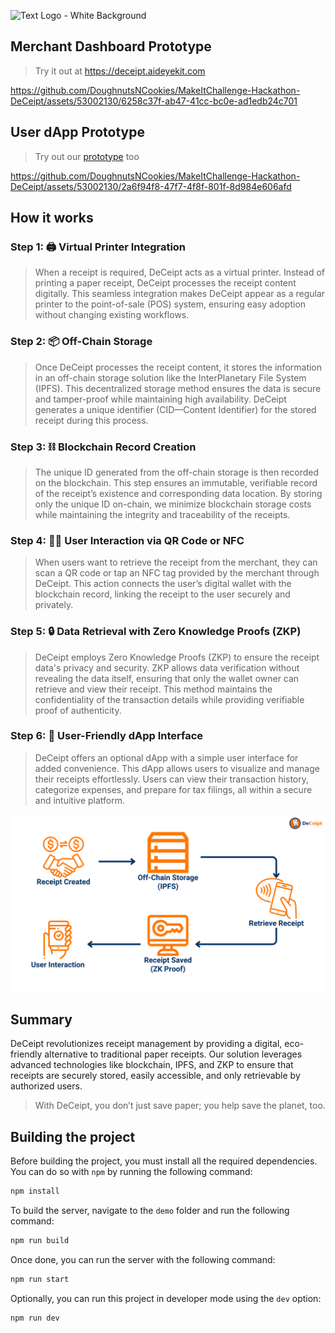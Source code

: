 ![Text Logo - White Background](https://github.com/DoughnutsNCookies/MakeItChallenge-Hackathon-DeCeipt/assets/53002130/acc6a17f-0afe-45ad-8f7a-639f0ba1d3d5)

## Merchant Dashboard Prototype
>Try it out at https://deceipt.aideyekit.com

https://github.com/DoughnutsNCookies/MakeItChallenge-Hackathon-DeCeipt/assets/53002130/6258c37f-ab47-41cc-bc0e-ad1edb24c701

## User dApp Prototype
>Try out our [prototype](https://www.figma.com/proto/eFYogAi0h763I8DtqhRqYK/DeCeipt?node-id=61-70&t=YmjiE2a5pVXmC9am-0&scaling=min-zoom&content-scaling=fixed&page-id=0%3A1&starting-point-node-id=61%3A70) too

https://github.com/DoughnutsNCookies/MakeItChallenge-Hackathon-DeCeipt/assets/53002130/2a6f94f8-47f7-4f8f-801f-8d984e606afd

## How it works

### Step 1: 🖨️ Virtual Printer Integration
>When a receipt is required, DeCeipt acts as a virtual printer. Instead of printing a paper receipt, DeCeipt processes the receipt content digitally. This seamless integration makes DeCeipt appear as a regular printer to the point-of-sale (POS) system, ensuring easy adoption without changing existing workflows.

### Step 2: 📦 Off-Chain Storage
>Once DeCeipt processes the receipt content, it stores the information in an off-chain storage solution like the InterPlanetary File System (IPFS). This decentralized storage method ensures the data is secure and tamper-proof while maintaining high availability. DeCeipt generates a unique identifier (CID—Content Identifier) for the stored receipt during this process.

### Step 3: ⛓️ Blockchain Record Creation
>The unique ID generated from the off-chain storage is then recorded on the blockchain. This step ensures an immutable, verifiable record of the receipt’s existence and corresponding data location. By storing only the unique ID on-chain, we minimize blockchain storage costs while maintaining the integrity and traceability of the receipts.

### Step 4: 🤳🏻 User Interaction via QR Code or NFC
>When users want to retrieve the receipt from the merchant, they can scan a QR code or tap an NFC tag provided by the merchant through DeCeipt. This action connects the user’s digital wallet with the blockchain record, linking the receipt to the user securely and privately.

### Step 5: 🔒 Data Retrieval with Zero Knowledge Proofs (ZKP)
>DeCeipt employs Zero Knowledge Proofs (ZKP) to ensure the receipt data's privacy and security. ZKP allows data verification without revealing the data itself, ensuring that only the wallet owner can retrieve and view their receipt. This method maintains the confidentiality of the transaction details while providing verifiable proof of authenticity.
### Step 6: 📱 User-Friendly dApp Interface
>DeCeipt offers an optional dApp with a simple user interface for added convenience. This dApp allows users to visualize and manage their receipts effortlessly. Users can view their transaction history, categorize expenses, and prepare for tax filings, all within a secure and intuitive platform.

<img src="readme/how-it-works.png" alt="DeCeipt workflow diagram">

## Summary
DeCeipt revolutionizes receipt management by providing a digital, eco-friendly alternative to traditional paper receipts. Our solution leverages advanced technologies like blockchain, IPFS, and ZKP to ensure that receipts are securely stored, easily accessible, and only retrievable by authorized users.

>With DeCeipt, you don’t just save paper; you help save the planet, too.

## Building the project

Before building the project, you must install all the required dependencies. You can do so with `npm` by running the following command:

```sh
npm install
``` 

To build the server, navigate to the `demo` folder and run the following command:

```sh
npm run build
```

Once done, you can run the server with the following command:

```sh
npm run start
```

Optionally, you can run this project in developer mode using the `dev` option:

```sh
npm run dev
```
